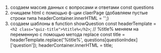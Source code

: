 1. создаем массив данных с вопросами и ответами const questions
2. очищаем html с помощью ф-ции claerPage (добавляем пустые строки типа headerContainer.innerHTML = '';)
3. создаем шаблоны в function showQuestion 
  const headerTemplate = `<h2 class="quiz-title">%title%</h2>`;  // %title% меняем на переменную с помощью метода replace
  const title = headerTemplate.replace('%title%', questions[questionIndex]['question']);
  headerContainer.innerHTML = title;